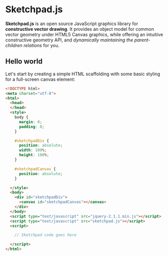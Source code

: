 Sketchpad.js
============

**Sketchpad.js** is an open source JavaScript graphics library for **constructive vector drawing**. It provides an object model for common vector geometry under HTML5 Canvas graphics, while offering an intuitive constructive geometry API, and *dynamically maintaining the parent-children relations* for you.

Hello world
-----------

Let's start by creating a simple HTML scaffolding with some basic styling for a full-screen canvas element:

```html
<!DOCTYPE html>
<meta charset="utf-8">
<html>
  <head>
  </head>
  <style>
    body {
      margin: 0;
      padding: 0;
    }

    #sketchpadDiv {
      position: absolute; 
      width: 100%; 
      height: 100%;
    }

    #sketchpadCanvas {
      position: absolute;
    }

  </style>
  <body>
    <div id="sketchpadDiv">
      <canvas id="sketchpadCanvas"></canvas>       
    </div>
  </body>
  <script type="text/javascript" src="jquery-2.1.1.min.js"></script>
  <script type="text/javascript" src="sketchpad.js"></script>
  <script>

    // Sketchpad code goes here

  </script>
</html>
```



